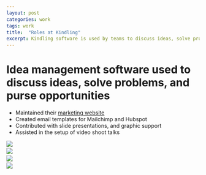 ```yaml
---
layout: post
categories: work
tags: work
title:  "Roles at Kindling"
excerpt: Kindling software is used by teams to discuss ideas, solve problems, and pursue opportunities.
---
```


# Idea management software used to discuss ideas, solve problems, and purse  opportunities

* Maintained their [marketing website](https://kindlingapp.com/)
* Created email templates for Mailchimp and Hubspot
* Contributed with slide presentations, and graphic support
* Assisted in the setup of video shoot talks

<div class="screenshot">
  <div class="screenshot-chrome">
    <img src="/assets/kindling-screenshot-1.jpg" srcset="/assets/kindling-screenshot-1.jpg 1x, /assets/kindling-screenshot-1@2x.jpg 2x">
  </div>
  <div class="screenshot-mobile">
    <img src="/assets/kindling-screenshot-2.jpg" srcset="/assets/kindling-screenshot-2.jpg 1x, /assets/kindling-screenshot-2@2x.jpg 2x">
  </div>
  <div class="screenshot-tablet">
    <img src="/assets/kindling-screenshot-3.jpg" srcset="/assets/kindling-screenshot-3.jpg 1x, /assets/kindling-screenshot-3@2x.jpg 2x">
  </div>
  <img src="/assets/kindling-screenshot-4.jpg" srcset="/assets/kindling-screenshot-4.jpg 1x, /assets/kindling-screenshot-4@2x.jpg 2x">
</div>
